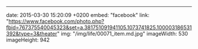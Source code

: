 ---
date: 2015-03-30 15:20:09 +0200
embed: "facebook"
link: "https://www.facebook.com/photo.php?fbid=767375540045323&set=a.381751091941105.1073741825.100003186531392&type=3&theater"
img: "/img/life/00071_item.md.jpg"
imageWidth: 530
imageHeight: 942
